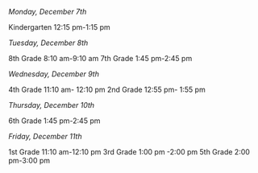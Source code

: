 [title:Tentative Hour of Code Schedule]: /
[author:Mike Wescott]: /

*Monday, December 7th*

Kindergarten 12:15 pm-1:15 pm

*Tuesday, December 8th*

8th Grade 8:10 am-9:10 am
7th Grade 1:45 pm-2:45 pm

*Wednesday, December 9th* 

4th Grade 11:10 am- 12:10 pm
2nd Grade 12:55 pm- 1:55 pm

*Thursday, December 10th*

6th Grade 1:45 pm-2:45 pm

*Friday, December 11th*

1st Grade 11:10 am-12:10 pm
3rd Grade 1:00 pm -2:00 pm
5th Grade 2:00 pm-3:00 pm
